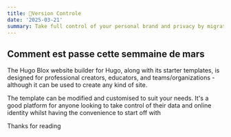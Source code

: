 ```yaml
---
title: 🎉Version Controle
date: '2025-03-21'
summary: Take full control of your personal brand and privacy by migrating away from the big tech platforms!
---
```


## Comment est passe cette semmaine de mars

The Hugo Blox website builder for Hugo, along with its starter templates, is designed for professional creators, educators, and teams/organizations - although it can be used to create any kind of site.

The template can be modified and customised to suit your needs. It's a good platform for anyone looking to take control of their data and online identity whilst having the convenience to start off with

Thanks for reading
